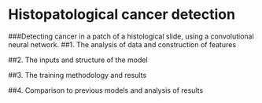 # Histopatological cancer detection
###Detecting cancer in a patch of a histological slide, using a convolutional neural network.
##1. The analysis of data and construction of features

##2.  The inputs and structure of the model

##3.  The training methodology and results

##4.  Comparison to previous models and analysis of results
